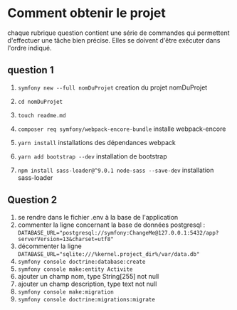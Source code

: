 # Comment obtenir le projet
chaque rubrique question contient une série de commandes qui permettent d'effectuer une tâche bien précise.
Elles se doivent d'être exécuter dans l'ordre indiqué.

## question 1
1. `symfony new --full nomDuProjet` creation du projet nomDuProjet

2. `cd nomDuProjet`

3. `touch readme.md`

4. `composer req symfony/webpack-encore-bundle` installe webpack-encore

5. `yarn install` installations des dépendances webpack

6. `yarn add bootstrap --dev` installation de bootstrap

7. `npm install sass-loader@^9.0.1 node-sass --save-dev` installation sass-loader

## Question 2

1. se rendre dans le fichier .env à la base de l'application
2. commenter la ligne concernant la base de données postgresql : `DATABASE_URL="postgresql://symfony:ChangeMe@127.0.0.1:5432/app?serverVersion=13&charset=utf8"`
3. décommenter la ligne `DATABASE_URL="sqlite:///%kernel.project_dir%/var/data.db"`
4. `symfony console doctrine:database:create`
5. `symfony console make:entity Activite`
6. ajouter un champ nom, type String[255] not null
7. ajouter un champ description, type text not null
8. `symfony console make:migration`
9. `symfony console doctrine:migrations:migrate`